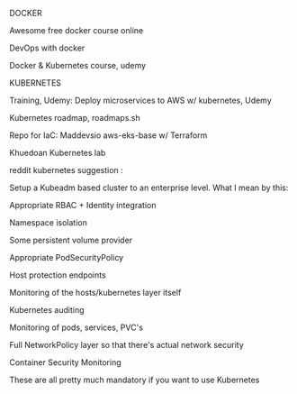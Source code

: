 DOCKER

Awesome free docker course online

DevOps with docker

Docker & Kubernetes course, udemy

KUBERNETES

Training, Udemy: Deploy microservices to AWS w/ kubernetes, Udemy

Kubernetes roadmap, roadmaps.sh

Repo for IaC: Maddevsio aws-eks-base w/ Terraform

Khuedoan Kubernetes lab

reddit kubernetes suggestion :

Setup a Kubeadm based cluster to an enterprise level. What I mean by this:

Appropriate RBAC + Identity integration

Namespace isolation

Some persistent volume provider

Appropriate PodSecurityPolicy

Host protection endpoints

Monitoring of the hosts/kubernetes layer itself

Kubernetes auditing

Monitoring of pods, services, PVC's

Full NetworkPolicy layer so that there's actual network security

Container Security Monitoring

These are all pretty much mandatory if you want to use Kubernetes
